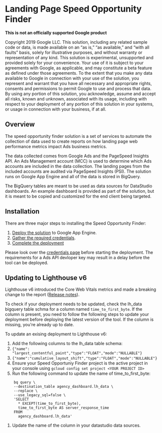 # Landing Page Speed Opportunity Finder

**This is not an officially supported Google product**

Copyright 2019 Google LLC. This solution, including any related sample code or 
data, is made available on an “as is,” “as available,” and “with all faults” 
basis, solely for illustrative purposes, and without warranty or representation 
of any kind. This solution is experimental, unsupported and provided solely for 
your convenience. Your use of it is subject to your agreements with Google, as 
applicable, and may constitute a beta feature as defined under those agreements. 
To the extent that you make any data available to Google in connection with your 
use of the solution, you represent and warrant that you have all necessary and 
appropriate rights, consents and permissions to permit Google to use and process
that data. By using any portion of this solution, you acknowledge, assume and 
accept all risks, known and unknown, associated with its usage, including with 
respect to your deployment of any portion of this solution in your systems, or
usage in connection with your business, if at all.

## Overview

The speed opportunity finder solution is a set of services to automate the 
collection of data used to create reports on how landing page web performance
metrics impact Ads business metrics.

The data collected comes from Google Ads and the PageSpeed Insights API. An Ads 
Management account (MCC) is used to determine which Ads accounts are included in
the data collection. The landing pages from the included accounts are audited 
via PageSpeed Insights (PSI). The solution runs on Google App Engine and all of 
the data is stored in BigQuery.

The BigQuery tables are meant to be used as data sources for DataStudio 
dashboards. An example dashboard is provided as part of the solution, but it is 
meant to be copied and customized for the end client being targeted.

## Installation
There are three major steps to installing the Speed Opportunity Finder:

1. [Deploy the solution](https://google.github.io/speed-opportunity-finder/deploy.html) to Google App Engine.
1. [Gather the required credentials](https://google.github.io/speed-opportunity-finder/credentials.html).
1. [Complete the deployment](https://google.github.io/speed-opportunity-finder/deploy.html#finish-deployment)

Please look over the [credentials page](https://google.github.io/speed-opportunity-finder/credentials.html)
before starting the deployment. The requirements for a Ads API devloper key may 
result in a delay before the tool can be deployed.

## Updating to Lighthouse v6

Lighthouse v6 introduced the Core Web Vitals metrics and made a breaking change
to the report ([Release notes](https://github.com/GoogleChrome/lighthouse/releases/tag/v6.0.0)). 

To check if your deployment needs to be updated, check the lh_data bigquery 
table schma for a column named `time_to_first_byte`. If the column is present,
you need to follow the following steps to update your deployment before 
deploying the latest version of the tool. If the column is missing, you're 
already up to date.

To update an exising deployment to Lighthouse v6:
1. Add the following columns to the lh_data table schema:
  1. `{"name": "largest_contentful_paint","type":"FLOAT","mode":"NULLABLE"}`
  1. `{"name":"cumulative_layout_shift","type":"FLOAT","mode":"NULLABLE"}`
1. Ensure your Speed Opportuniy Finder project is the active project in your
console using `gcloud config set project <YOUR PROJECT ID>`
1. Run the following command to update the name of time_to_first_byte: 
```
    bq query \
    --destination_table agency_dashboard.lh_data \
    --replace \
    --use_legacy_sql=false \
    'SELECT
      * EXCEPT(time_to_first_byte),
      time_to_first_byte AS server_response_time
    FROM
      agency_dashboard.lh_data'
```
1. Update the name of the column in your datastudio data sources.
